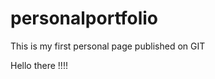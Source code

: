 personalportfolio
=================

This is my first personal page published on GIT

Hello there !!!!


